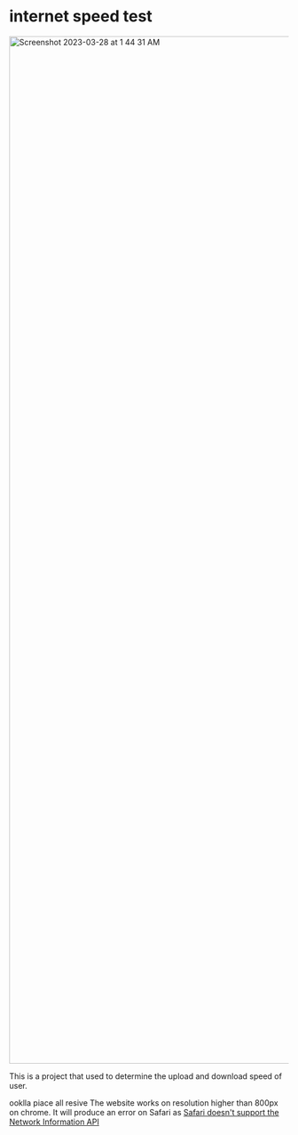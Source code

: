 # internet speed test

<img width="1848" alt="Screenshot 2023-03-28 at 1 44 31 AM" src="https://user-images.githubusercontent.com/79812606/228139823-a16bf1bf-36c1-43b4-b407-08f4bd881a68.png">

This is a project that used to determine the upload and download speed of user.


ooklla piace all resive
The website works on resolution higher than 800px on chrome. It will produce an error on Safari as [Safari doesn't support the Network Information API](https://developer.mozilla.org/en-US/docs/Web/API/Network_Information_API#browser_compatibility)














